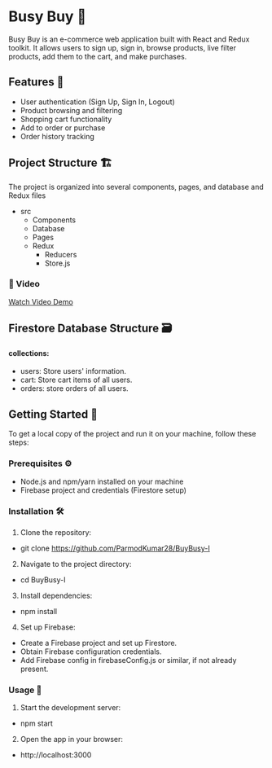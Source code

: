 # Busy Buy 🛒

Busy Buy is an e-commerce web application built with React and Redux toolkit. It allows users to sign up, sign in, browse products, live filter products, add them to the cart, and make purchases.

## Features 🚀

- User authentication (Sign Up, Sign In, Logout)
- Product browsing and filtering
- Shopping cart functionality
- Add to order or purchase
- Order history tracking

## Project Structure 🏗️

The project is organized into several components, pages, and database and Redux files
- src
  - Components
  - Database
  - Pages
  - Redux
    - Reducers
    - Store.js

### 🍿 Video
[Watch Video Demo](https://github.com/ParmodKumar28/BuyBusy-II/assets/91540271/324cd0fd-3164-493a-b24f-61b43c0c193b)

## Firestore Database Structure 🗃️
#### collections:
- users: Store users' information.
- cart: Store cart items of all users.
- orders: store orders of all users.

## Getting Started 🚀
To get a local copy of the project and run it on your machine, follow these steps:

### Prerequisites ⚙️
- Node.js and npm/yarn installed on your machine
- Firebase project and credentials (Firestore setup)

### Installation 🛠️
1. Clone the repository:
- git clone https://github.com/ParmodKumar28/BuyBusy-I

2. Navigate to the project directory:
- cd BuyBusy-I

3. Install dependencies:
- npm install

4. Set up Firebase:
- Create a Firebase project and set up Firestore.
- Obtain Firebase configuration credentials.
- Add Firebase config in firebaseConfig.js or similar, if not already present.

### Usage 🚀
1. Start the development server:
- npm start

2. Open the app in your browser:
- http://localhost:3000